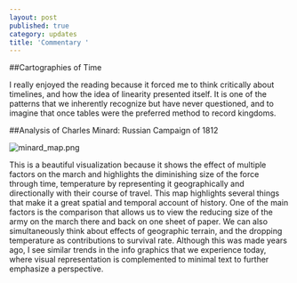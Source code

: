 ```yaml
---
layout: post
published: true
category: updates
title: 'Commentary '
---
```


##Cartographies of Time 

I really enjoyed the reading because it forced me to think critically about timelines, and how the idea of linearity presented itself. It is one of the patterns that we inherently recognize but have never questioned, and to imagine that once tables were the preferred method to record kingdoms.  



##Analysis of Charles Minard: Russian Campaign of 1812  


![minard_map.png]({{site.baseurl}}/assets/minard_map.png)

This is a beautiful visualization because it shows the effect of multiple factors on the march and highlights the diminishing size of the force through time, temperature by representing it geographically and directionally with their course of travel. This map highlights several things that make it a great spatial and temporal account of history. One of the main factors is the comparison that allows us to view the reducing size of the army on the march there and back on one sheet of paper. We can also simultaneously think about effects of geographic terrain, and the dropping temperature as contributions to survival rate. Although this was made years ago, I see similar trends in the info graphics that we experience today, where visual representation is complemented to minimal text to further emphasize a perspective.
